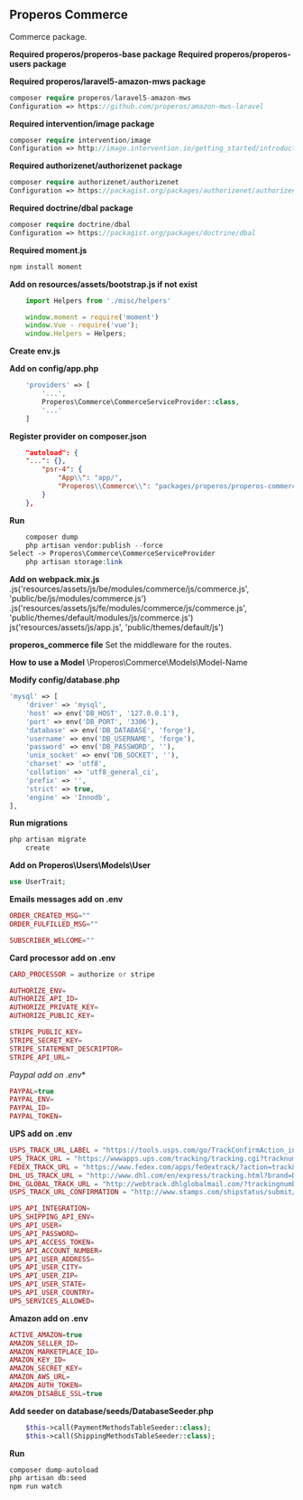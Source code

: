 ## Properos Commerce

Commerce package.

**Required properos/properos-base package**
**Required properos/properos-users package**

**Required properos/laravel5-amazon-mws package**
```php
composer require properos/laravel5-amazon-mws
Configuration => https://github.com/properos/amazon-mws-laravel
```

**Required intervention/image package**
```php
composer require intervention/image
Configuration => http://image.intervention.io/getting_started/introduction
```

**Required authorizenet/authorizenet package**
```php
composer require authorizenet/authorizenet
Configuration => https://packagist.org/packages/authorizenet/authorizenet
```

**Required doctrine/dbal package**
```php
composer require doctrine/dbal
Configuration => https://packagist.org/packages/doctrine/dbal
```

**Required moment.js**
```php
npm install moment 
```

**Add on resources/assets/bootstrap.js if not exist**
```js
    import Helpers from './misc/helpers'

    window.moment = require('moment')
    window.Vue - require('vue');
    window.Helpers = Helpers;
```

**Create env.js**

**Add on config/app.php**
```php
    'providers' => [
        '...',
        Properos\Commerce\CommerceServiceProvider::class,
        '...'
    ]
```

**Register provider on composer.json**
```json
    "autoload": {
    "...": {},
        "psr-4": {
            "App\\": "app/",
            "Properos\\Commerce\\": "packages/properos/properos-commerce/src"
        }
    },
```

**Run**
```php
    composer dump
    php artisan vendor:publish --force
Select -> Properos\Commerce\CommerceServiceProvider  
    php artisan storage:link
```

**Add on webpack.mix.js**
.js('resources/assets/js/be/modules/commerce/js/commerce.js', 'public/be/js/modules/commerce.js')
.js('resources/assets/js/fe/modules/commerce/js/commerce.js', 'public/themes/default/modules/js/commerce.js')
js('resources/assets/js/app.js', 'public/themes/default/js')

**properos_commerce file**
Set the middleware for the routes.

**How to use a Model**
\Properos\Commerce\Models\Model-Name


**Modify config/database.php**
```php
'mysql' => [
    'driver' => 'mysql',
    'host' => env('DB_HOST', '127.0.0.1'),
    'port' => env('DB_PORT', '3306'),
    'database' => env('DB_DATABASE', 'forge'),
    'username' => env('DB_USERNAME', 'forge'),
    'password' => env('DB_PASSWORD', ''),
    'unix_socket' => env('DB_SOCKET', ''),
    'charset' => 'utf8',
    'collation' => 'utf8_general_ci',
    'prefix' => '',
    'strict' => true,
    'engine' => 'Innodb',
],
```

**Run migrations**
```php
php artisan migrate
    create  
```

**Add on Properos\Users\Models\User**
```php
use UserTrait;
```

**Emails messages add on .env**
```php
ORDER_CREATED_MSG=""
ORDER_FULFILLED_MSG=""

SUBSCRIBER_WELCOME=""
```

**Card processor add on .env**
```php
CARD_PROCESSOR = authorize or stripe

AUTHORIZE_ENV=
AUTHORIZE_API_ID=
AUTHORIZE_PRIVATE_KEY=
AUTHORIZE_PUBLIC_KEY=

STRIPE_PUBLIC_KEY=
STRIPE_SECRET_KEY=
STRIPE_STATEMENT_DESCRIPTOR=
STRIPE_API_URL=
```

*Paypal add on .env**
```php
PAYPAL=true
PAYPAL_ENV=
PAYPAL_ID=
PAYPAL_TOKEN=
```

**UPS add on .env**
```php
USPS_TRACK_URL_LABEL = "https://tools.usps.com/go/TrackConfirmAction_input?qtc_tLabels1="
UPS_TRACK_URL = "https://wwwapps.ups.com/tracking/tracking.cgi?tracknum="
FEDEX_TRACK_URL = "https://www.fedex.com/apps/fedextrack/?action=track&trackingnumber="
DHL_US_TRACK_URL = "http://www.dhl.com/en/express/tracking.html?brand=DHL&AWB="
DHL_GLOBAL_TRACK_URL = "http://webtrack.dhlglobalmail.com/?trackingnumber="
USPS_TRACK_URL_CONFIRMATION = "http://www.stamps.com/shipstatus/submit/?confirmation="

UPS_API_INTEGRATION=
UPS_SHIPPING_API_ENV=
UPS_API_USER=
UPS_API_PASSWORD=
UPS_API_ACCESS_TOKEN=
UPS_API_ACCOUNT_NUMBER=
UPS_API_USER_ADDRESS=
UPS_API_USER_CITY=
UPS_API_USER_ZIP=
UPS_API_USER_STATE=
UPS_API_USER_COUNTRY=
UPS_SERVICES_ALLOWED=
```

**Amazon add on .env**
```php
ACTIVE_AMAZON=true
AMAZON_SELLER_ID=
AMAZON_MARKETPLACE_ID=
AMAZON_KEY_ID=
AMAZON_SECRET_KEY=
AMAZON_AWS_URL=
AMAZON_AUTH_TOKEN=
AMAZON_DISABLE_SSL=true
```

**Add seeder on database/seeds/DatabaseSeeder.php**
```php
    $this->call(PaymentMethodsTableSeeder::class);
    $this->call(ShippingMethodsTableSeeder::class);
```
**Run**
```php
composer dump-autoload
php artisan db:seed
npm run watch
```


